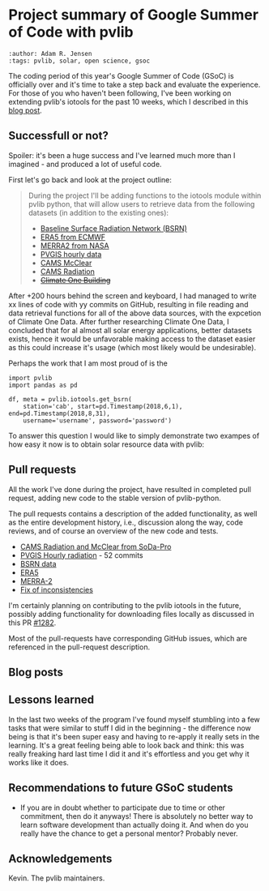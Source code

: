# Project summary of Google Summer of Code with pvlib
```{post} 2021-08-22
:author: Adam R. Jensen
:tags: pvlib, solar, open science, gsoc
```

The coding period of this year's Google Summer of Code (GSoC) is officially over and it's time to take a step back and evaluate the experience. For those of you who haven't been following, I've been working on extending pvlib's iotools for the past 10 weeks, which I described in this [blog post](gsoc_project_intro/).

## Successfull or not?
Spoiler: it's been a huge success and I've learned much more than I imagined - and produced a lot of useful code.

First let's go back and look at the project outline:

> During the project I'll be adding functions to the iotools module within pvlib python, that will allow users to retrieve data from the following datasets (in addition to the existing ones):
> - [Baseline Surface Radiation Network (BSRN)](https://bsrn.awi.de/)
> - [ERA5 from ECMWF](https://www.ecmwf.int/en/forecasts/datasets/reanalysis-datasets/era5)
> - [MERRA2 from NASA](https://gmao.gsfc.nasa.gov/reanalysis/MERRA-2/)
> - [PVGIS hourly data](https://ec.europa.eu/jrc/en/PVGIS/tools/hourly-radiation)
> - [CAMS McClear](http://www.soda-pro.com/web-services/radiation/cams-mcclear)
> - [CAMS Radiation](http://www.soda-pro.com/web-services/radiation/cams-radiation-service/info)
> - [~~Climate One Building~~](http://climate.onebuilding.org/)

After +200 hours behind the screen and keyboard, I had managed to write xx lines of code with yy commits on GitHub, resulting in file reading and data retrieval functions for all of the above data sources, with the expcetion of Climate One Data. After further researching Climate One Data, I concluded that for al almost all solar energy applications, better datasets exists, hence it would be unfavorable making access to the dataset easier as this could increase it's usage (which most likely would be undesirable).

Perhaps the work that I am most proud of is the 

```{python}
import pvlib
import pandas as pd

df, meta = pvlib.iotools.get_bsrn(
    station='cab', start=pd.Timestamp(2018,6,1), end=pd.Timestamp(2018,8,31),
    username='username', password='password')
```


To answer this question I would like to simply demonstrate two exampes of how easy it now is to obtain solar resource data with pvlib:



## Pull requests
All the work I've done during the project, have resulted in completed pull request, adding new code to the stable version of pvlib-python.

The pull requests contains a description of the added functionality, as well as the entire development history, i.e., discussion along the way, code reviews, and of course an overview of the new code and tests.

* [CAMS Radiation and McClear from SoDa-Pro](https://github.com/pvlib/pvlib-python/pull/1175)
* [PVGIS Hourly radiation](https://github.com/pvlib/pvlib-python/pull/1186) - 52 commits 
* [BSRN data](https://github.com/pvlib/pvlib-python/pull/1254)
* [ERA5](https://github.com/pvlib/pvlib-python/pull/1264)
* [MERRA-2](https://github.com/pvlib/pvlib-python/pull/1274)
* [Fix of inconsistencies](https://github.com/pvlib/pvlib-python/pull/1268)

I'm certainly planning on contributing to the pvlib iotools in the future, possibly adding functionality for downloading files locally as discussed in this PR [#1282](https://github.com/pvlib/pvlib-python/pull/1282).

Most of the pull-requests have corresponding GitHub issues, which are referenced in the pull-request description.


## Blog posts



## Lessons learned
In the last two weeks of the program I've found myself stumbling into a few tasks that were similar to stuff I did in the beginning - the difference now being is that it's been super easy and having to re-apply it really sets in the learning. It's a great feeling being able to look back and think: this was really freaking hard last time I did it and it's effortless and you get why it works like it does.

## Recommendations to future GSoC students
* If you are in doubt whether to participate due to time or other commitment, then do it anyways! There is absolutely no better way to learn software development than actually doing it. And when do you really have the chance to get a personal mentor? Probably never.

## Acknowledgements
Kevin. The pvlib maintainers.
